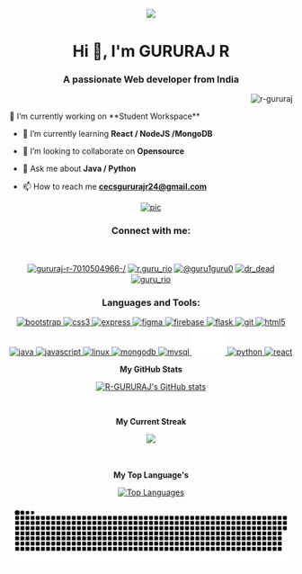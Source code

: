  <p align ="center" ><img  src="https://camo.githubusercontent.com/ba9f3bd30647e352a3f5e1e45eb45c6ec7bad6155cd16aaedf4a426738da0ca5/68747470733a2f2f696e646f616e616c79746963612e636f6d2f7374617469632f696d616765732f62616e6e6572722e676966"/></p>
<h1 align="center">Hi 👋, I'm GURURAJ R</h1>
<h3 align="center">A passionate Web developer from India</h3>

<p align="right"> <img src="https://komarev.com/ghpvc/?username=r-gururaj&label=Profile%20views&color=0e75b6&style=flat"  alt="r-gururaj" /> </p>
<div display="flex">
<div bg="fff">
<span >
  🔭 I’m currently working on **Student Workspace**

- 🌱 I’m currently learning **React / NodeJS /MongoDB** 

- 👯 I’m looking to collaborate on **Opensource**

- 💬 Ask me about **Java / Python**

- 📫 How to reach me **cecsgururajr24@gmail.com**
</span>
</div>
<div>
<p align ="center" >
<a href="https://github.com/R-GURURAJ" align="left"><img src="https://cdn.dribbble.com/users/2131993/screenshots/4948736/thoughtworks-gif_dribbble.gif" height="200" width="300" alt="pic" /></a></p>

</div>
</div>
<h3 align="center">Connect with me:</h3></br>
<p align="center">
<a href="https://linkedin.com/in/gururaj-r-7010504966-/" target="blank"><img align="center" src="https://www.svgrepo.com/show/465461/linkedin.svg" alt="gururaj-r-7010504966-/" height="40" width="50" /></a>
<a href="https://instagram.com/r.guru_rio" target="blank"><img align="center" src="https://www.svgrepo.com/show/336216/instagram.svg" alt="r.guru_rio" height="40" width="50" /></a>
<a href="https://www.hackerrank.com/@guru1guru0" target="blank"><img align="center" src="https://cdn.iconscout.com/icon/free/png-256/free-hackerrank-3629415-3032408.png" alt="@guru1guru0" height="40" width="50" /></a>
<a href="https://www.leetcode.com/dr_dead" target="blank"><img align="center" src="https://img.icons8.com/?size=512&id=wDGo581Ea5Nf&format=png" alt="dr_dead" height="40" width="50" /></a>
<a href="https://auth.geeksforgeeks.org/user/guru_rio" target="blank"><img align="center" src="https://img.icons8.com/color/48/000000/GeeksforGeeks.png" alt="guru_rio" height="30" width="40" /></a>
</p>

<h3 align="center">Languages and Tools:</h3>
<p align="center"> <a href="https://getbootstrap.com" target="_blank" rel="noreferrer"> <img src="https://www.svgrepo.com/show/303293/bootstrap-4-logo.svg" alt="bootstrap" width="50" height="40"/> </a> <a href="https://www.w3schools.com/css/" target="_blank" rel="noreferrer"> <img src="https://www.svgrepo.com/show/303263/css3-logo.svg" alt="css3" width="50" height="40"/> </a> <a href="https://expressjs.com" target="_blank" rel="noreferrer"> <img src="https://th.bing.com/th/id/OIP.hNJsVigCUtoVEKXErf-uHgHaED?pid=ImgDet&w=190&h=83.2177734375&c=7&dpr=1.3" alt="express" width="50" height="40"/> </a> <a href="https://www.figma.com/" target="_blank" rel="noreferrer"> <img src="https://www.vectorlogo.zone/logos/figma/figma-icon.svg" alt="figma" width="50" height="40"/> </a> <a href="https://firebase.google.com/" target="_blank" rel="noreferrer"> <img src="https://www.vectorlogo.zone/logos/firebase/firebase-icon.svg" alt="firebase" width="40" height="40"/> </a> <a href="https://flask.palletsprojects.com/" target="_blank" rel="noreferrer"> <img src="https://img.icons8.com/?size=1x&id=ewGOClUtmFX4&format=png" alt="flask" width="40" height="40"/> </a> <a href="https://git-scm.com/" target="_blank" rel="noreferrer"> <img src="https://www.vectorlogo.zone/logos/git-scm/git-scm-icon.svg" alt="git" width="40" height="40"/> </a> <a href="https://www.w3.org/html/" target="_blank" rel="noreferrer"> <img src="https://www.svgrepo.com/show/373669/html.svg" alt="html5" width="40" height="40"/> </a> <a href="https://www.java.com" target="_blank" rel="noreferrer"> <img src="https://www.svgrepo.com/show/353924/java.svg" alt="java" width="40" height="40"/> </a> <a href="https://developer.mozilla.org/en-US/docs/Web/JavaScript" target="_blank" rel="noreferrer"> <img src="https://www.svgrepo.com/show/349419/javascript.svg" alt="javascript" width="40" height="40"/> </a> <a href="https://www.linux.org/" target="_blank" rel="noreferrer"> <img src="https://www.svgrepo.com/show/452054/linux.svg" alt="linux" width="40" height="40"/> </a> <a href="https://www.mongodb.com/" target="_blank" rel="noreferrer"> <img src="https://www.svgrepo.com/show/373845/mongo.svg"alt="mongodb" width="40" height="40"/> </a> <a href="https://www.mysql.com/" target="_blank" rel="noreferrer"> <img src="https://www.svgrepo.com/show/303251/mysql-logo.svg" alt="mysql" width="40" height="40"/> </a> <a href="https://nodejs.org" target="_blank" rel="noreferrer"> <img src="https://raw.githubusercontent.com/R-GURURAJ/R-GURURAJ/main/icons8-nodejs.svg" alt="nodejs" width="60" height="50"/> </a> <a href="https://www.python.org" target="_blank" rel="noreferrer"> <img src="https://www.svgrepo.com/show/452091/python.svg" alt="python" width="50" height="40"/> </a> <a href="https://reactjs.org/" target="_blank" rel="noreferrer"> <img src="https://www.svgrepo.com/show/439290/react.svg" alt="react" width="40" height="40"/> </a> </p>

<p align ="center" ><b align ="center" >My GitHub Stats</b></p>

<p align ="center" ><a   href="http://www.github.com/R-GURURAJ"><img src="https://github-readme-stats.vercel.app/api?username=R-GURURAJ&show_icons=true&hide=&count_private=true&title_color=0891b2&text_color=10b981&icon_color=ef4444&bg_color=0f172a&hide_border=true&show_icons=true" alt="R-GURURAJ's GitHub stats" /></a></p></br>
<p align ="center" ><b align ="center" >My Current Streak</b></p>

<p align ="center" > <a  href="http://www.github.com/R-GURURAJ"><img src="https://github-readme-streak-stats.herokuapp.com/?user=R-GURURAJ&stroke=10b981&background=0f172a&ring=0891b2&fire=0891b2&currStreakNum=10b981&currStreakLabel=0891b2&sideNums=10b981&sideLabels=10b981&dates=10b981&hide_border=true" /></a></p></br>

<p align ="center" >
<b>My Top Language's</b></p>
<p align ="center" >
<a href="https://github.com/R-GURURAJ" align="left"><img src="https://github-readme-stats.vercel.app/api/top-langs/?username=R-GURURAJ&langs_count=10&title_color=0891b2&text_color=10b981&icon_color=ef4444&bg_color=0f172a&hide_border=true&locale=en&custom_title=Top%20%Languages" alt="Top Languages" /></a></p>


  
  
   <img alt="github-snake" src="https://raw.githubusercontent.com/R-GURURAJ/R-GURURAJ/output/github-contribution-grid-snake-dark.svg" />

